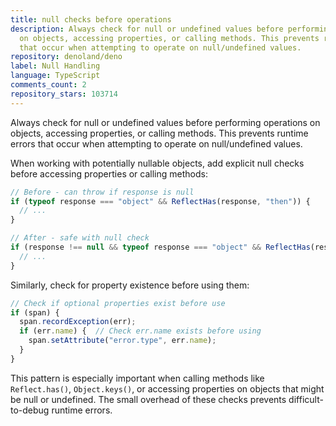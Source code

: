 ```yaml
---
title: null checks before operations
description: Always check for null or undefined values before performing operations
  on objects, accessing properties, or calling methods. This prevents runtime errors
  that occur when attempting to operate on null/undefined values.
repository: denoland/deno
label: Null Handling
language: TypeScript
comments_count: 2
repository_stars: 103714
---
```


Always check for null or undefined values before performing operations on objects, accessing properties, or calling methods. This prevents runtime errors that occur when attempting to operate on null/undefined values.

When working with potentially nullable objects, add explicit null checks before accessing properties or calling methods:

```javascript
// Before - can throw if response is null
if (typeof response === "object" && ReflectHas(response, "then")) {
  // ...
}

// After - safe with null check
if (response !== null && typeof response === "object" && ReflectHas(response, "then")) {
  // ...
}
```

Similarly, check for property existence before using them:

```javascript
// Check if optional properties exist before use
if (span) {
  span.recordException(err);
  if (err.name) {  // Check err.name exists before using
    span.setAttribute("error.type", err.name);
  }
}
```

This pattern is especially important when calling methods like `Reflect.has()`, `Object.keys()`, or accessing properties on objects that might be null or undefined. The small overhead of these checks prevents difficult-to-debug runtime errors.